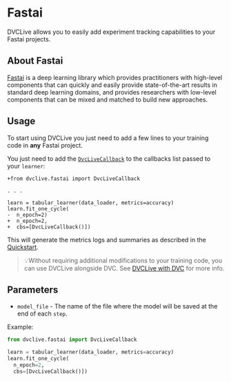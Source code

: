 # Fastai

DVCLive allows you to easily add experiment tracking capabilities to your Fastai
projects.

## About Fastai

[Fastai](https://docs.fast.ai/) is a deep learning library which provides
practitioners with high-level components that can quickly and easily provide
state-of-the-art results in standard deep learning domains, and provides
researchers with low-level components that can be mixed and matched to build new
approaches.

## Usage

To start using DVCLive you just need to add a few lines to your training code in
**any** Fastai project.

You just need to add the
[`DvcLiveCallback`](https://github.com/iterative/dvclive/blob/master/dvclive/catalyst.py)
to the callbacks list passed to your `learner`:

```git
+from dvclive.fastai import DvcLiveCallback

. . .

learn = tabular_learner(data_loader, metrics=accuracy)
learn.fit_one_cycle(
-  n_epoch=2)
+  n_epoch=2,
+  cbs=[DvcLiveCallback()])
```

This will generate the metrics logs and summaries as described in the
[Quickstart](/docs/dvclive/user-guide/quickstart#outputs).

> 💡Without requiring additional modifications to your training code, you can
> use DVCLive alongside DVC. See
> [DVCLive with DVC](/doc/dvclive/user-guide/dvclive-with-dvc) for more info.

## Parameters

- `model_file` - The name of the file where the model will be saved at the end
  of each `step`.

Example:

```python
from dvclive.fastai import DvcLiveCallback

learn = tabular_learner(data_loader, metrics=accuracy)
learn.fit_one_cycle(
  n_epoch=2,
  cbs=[DvcLiveCallback()])
```
